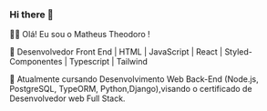 ### Hi there 👋

👩‍💻 Olá! Eu sou o Matheus Theodoro !

📱 Desenvolvedor Front End | HTML | JavaScript | React | Styled-Componentes | Typescript | Tailwind

🌱 Atualmente cursando Desenvolvimento Web Back-End (Node.js, PostgreSQL, TypeORM, Python,Django),visando o certificado de Desenvolvedor web Full Stack.

